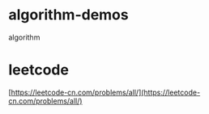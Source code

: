 # algorithm-demos
algorithm

# leetcode

[https://leetcode-cn.com/problems/all/](https://leetcode-cn.com/problems/all/)